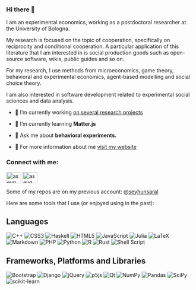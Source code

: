 ### Hi there 👋
 I am an experimental economics, working as a postdoctoral researcher at the University of Bologna.

My research is focused on the topic of cooperation, specifically on reciprocity and conditional cooperation. A particular application of this literature that I am interested in is social production goods such as open-source software, wikis, public guides and so on.

For my research, I use methods from microeconomics, game theory, behavioral and experimental economics, agent-based modelling and social choice theory.

I am also interested in software development related to experimental social sciences and data analysis. 

- 🔭 I’m currently working [on several research projects](https://www.saral.it/#research)

- 🌱 I’m currently learning **Matter.js**

- 💬 Ask me about **behavioral experiments.**

- 📄 For more information about me [visit my website](https://www.saral.it/)

<h3 align="left">Connect with me:</h3>
<p align="left">
<a href="https://twitter.com/aseyq" target="blank"><img align="center" src="https://raw.githubusercontent.com/rahuldkjain/github-profile-readme-generator/master/src/images/icons/Social/twitter.svg" alt="aseyq" height="30" width="40" /></a>
<a href="https://linkedin.com/in/aseyq" target="blank"><img align="center" src="https://raw.githubusercontent.com/rahuldkjain/github-profile-readme-generator/master/src/images/icons/Social/linked-in-alt.svg" alt="aseyq" height="30" width="40" /></a>
</p>

Some of my repos are on my previous account: [@seyhunsaral](https://www.github.com/seyhunsaral)



Here are some tools that I use (or enjoyed using in the past):


## Languages
![C++](https://img.shields.io/badge/c++-%2300599C.svg?style=for-the-badge&logo=c%2B%2B&logoColor=white)
![CSS3](https://img.shields.io/badge/css3-%231572B6.svg?style=for-the-badge&logo=css3&logoColor=white)
![Haskell](https://img.shields.io/badge/Haskell-5e5086?style=for-the-badge&logo=haskell&logoColor=white)
![HTML5](https://img.shields.io/badge/html5-%23E34F26.svg?style=for-the-badge&logo=html5&logoColor=white)
![JavaScript](https://img.shields.io/badge/javascript-%23323330.svg?style=for-the-badge&logo=javascript&logoColor=%23F7DF1E)
![Julia](https://img.shields.io/badge/-Julia-9558B2?style=for-the-badge&logo=julia&logoColor=white)
![LaTeX](https://img.shields.io/badge/latex-%23008080.svg?style=for-the-badge&logo=latex&logoColor=white)
![Markdown](https://img.shields.io/badge/markdown-%23000000.svg?style=for-the-badge&logo=markdown&logoColor=white)
![PHP](https://img.shields.io/badge/php-%23777BB4.svg?style=for-the-badge&logo=php&logoColor=white)
![Python](https://img.shields.io/badge/python-3670A0?style=for-the-badge&logo=python&logoColor=ffdd54)
![R](https://img.shields.io/badge/r-%23276DC3.svg?style=for-the-badge&logo=r&logoColor=white)
![Rust](https://img.shields.io/badge/rust-%23000000.svg?style=for-the-badge&logo=rust&logoColor=white)
![Shell Script](https://img.shields.io/badge/shell_script-%23121011.svg?style=for-the-badge&logo=gnu-bash&logoColor=white)

## Frameworks, Platforms and Libraries
![Bootstrap](https://img.shields.io/badge/bootstrap-%23563D7C.svg?style=for-the-badge&logo=bootstrap&logoColor=white) 
![Django](https://img.shields.io/badge/django-%23092E20.svg?style=for-the-badge&logo=django&logoColor=white)
![jQuery](https://img.shields.io/badge/jquery-%230769AD.svg?style=for-the-badge&logo=jquery&logoColor=white)
![p5js](https://img.shields.io/badge/p5.js-ED225D?style=for-the-badge&logo=p5.js&logoColor=FFFFFF)
![Qt](https://img.shields.io/badge/Qt-%23217346.svg?style=for-the-badge&logo=Qt&logoColor=white) 
![NumPy](https://img.shields.io/badge/numpy-%23013243.svg?style=for-the-badge&logo=numpy&logoColor=white)
![Pandas](https://img.shields.io/badge/pandas-%23150458.svg?style=for-the-badge&logo=pandas&logoColor=white)
![SciPy](https://img.shields.io/badge/SciPy-%230C55A5.svg?style=for-the-badge&logo=scipy&logoColor=%white)
![scikit-learn](https://img.shields.io/badge/scikit--learn-%23F7931E.svg?style=for-the-badge&logo=scikit-learn&logoColor=white)

